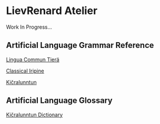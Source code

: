 # LievRenard Atelier



Work In Progress...





## Artificial Language Grammar Reference



<a href="https://lievrenard.github.io/LievRenard/LCT/Introduction">Lingua Commun Tier&auml;</a>

<a href="https://lievrenard.github.io/LievRenard/Iripine/Introduction">Classical Iripine</a>

<a href="https://lievrenard.github.io/LievRenard/Qitsualuntun/Introduction">Kičralunntun</a>





## Artificial Language Glossary



<a href="https://planet-tail-592.notion.site/007ef583516f427daef004d9264a39a0?v=aec5e107569d48c1b428a51b1092982f">Kičralunntun Dictionary</a>
